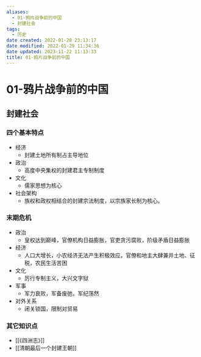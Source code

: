 ```yaml
---
aliases:
  - 01-鸦片战争前的中国
  - 封建社会
tags:
  - 历史
date created: 2022-01-28 23:13:17
date modified: 2022-01-29 11:34:36
date updated: 2023-11-22 11:13:33
title: 01-鸦片战争前的中国
---
```


# 01-鸦片战争前的中国

## 封建社会

### 四个基本特点

- 经济
    - 封建土地所有制占主导地位
- 政治
    - 高度中央集权的封建君主专制制度
- 文化
    - 儒家思想为核心
- 社会架构
    - 族权和政权相结合的封建宗法制度，以宗族家长制为核心。

### 末期危机

- 政治
  - 皇权达到巅峰，官僚机构日益膨胀，官吏贪污腐败，阶级矛盾日益膨胀
- 经济
  - 人口大增长，小农经济无法产生积极效应，官僚和地主大肆兼并土地、征税，农民生活苦困
- 文化
  - 厉行专制主义，大兴文字狱
- 军事
  - 军力衰败，军备废弛，军纪荡然
- 对外关系
  - 闭关锁国，限制对贸易

### 其它知识点

- [[《四洲志》]]
- [[清朝最后一个封建王朝]]
